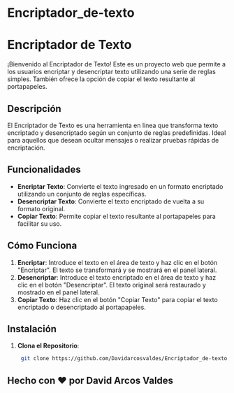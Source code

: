 # Encriptador_de-texto
# Encriptador de Texto

¡Bienvenido al Encriptador de Texto! Este es un proyecto web que permite a los usuarios encriptar y desencriptar texto utilizando una serie de reglas simples. También ofrece la opción de copiar el texto resultante al portapapeles.

## Descripción

El Encriptador de Texto es una herramienta en línea que transforma texto encriptado y desencriptado según un conjunto de reglas predefinidas. Ideal para aquellos que desean ocultar mensajes o realizar pruebas rápidas de encriptación.

## Funcionalidades

- **Encriptar Texto**: Convierte el texto ingresado en un formato encriptado utilizando un conjunto de reglas específicas.
- **Desencriptar Texto**: Convierte el texto encriptado de vuelta a su formato original.
- **Copiar Texto**: Permite copiar el texto resultante al portapapeles para facilitar su uso.

## Cómo Funciona

1. **Encriptar**: Introduce el texto en el área de texto y haz clic en el botón "Encriptar". El texto se transformará y se mostrará en el panel lateral.
2. **Desencriptar**: Introduce el texto encriptado en el área de texto y haz clic en el botón "Desencriptar". El texto original será restaurado y mostrado en el panel lateral.
3. **Copiar Texto**: Haz clic en el botón "Copiar Texto" para copiar el texto encriptado o desencriptado al portapapeles.


## Instalación

1. **Clona el Repositorio**:
   ```bash
    git clone https://github.com/Davidarcosvaldes/Encriptador_de-texto

##  Hecho con ❤️ por David Arcos Valdes
 

